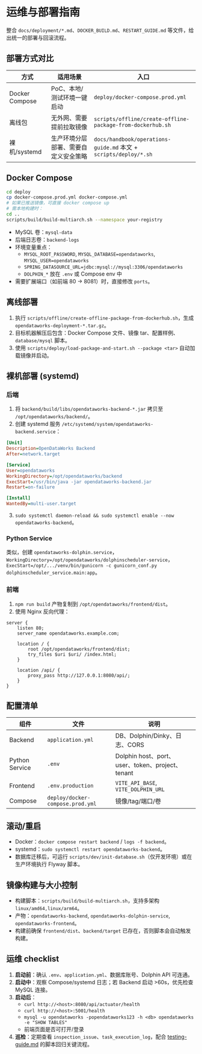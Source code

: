 # 运维与部署指南

整合 `docs/deployment/*.md`、`DOCKER_BUILD.md`、`RESTART_GUIDE.md` 等文件，给出统一的部署与回滚流程。

## 部署方式对比

| 方式 | 适用场景 | 入口 |
| --- | --- | --- |
| Docker Compose | PoC、本地/测试环境一键启动 | `deploy/docker-compose.prod.yml` |
| 离线包 | 无外网、需要提前拉取镜像 | `scripts/offline/create-offline-package-from-dockerhub.sh` |
| 裸机/systemd | 生产环境分层部署、需要自定义安全策略 | `docs/handbook/operations-guide.md` 本文 + `scripts/deploy/*.sh` |

## Docker Compose

```bash
cd deploy
cp docker-compose.prod.yml docker-compose.yml
# 如果已推送镜像，可直接 docker compose up
# 需本地构建时：
cd ..
scripts/build/build-multiarch.sh --namespace your-registry
```

- MySQL 卷：`mysql-data`
- 后端日志卷：`backend-logs`
- 环境变量重点：
  - `MYSQL_ROOT_PASSWORD`, `MYSQL_DATABASE=opendataworks`, `MYSQL_USER=opendataworks`
  - `SPRING_DATASOURCE_URL=jdbc:mysql://mysql:3306/opendataworks`
  - `DOLPHIN_*` 放在 `.env` 或 Compose env 中
- 需要扩展端口（如前端 80 → 8081）时，直接修改 `ports`。

## 离线部署

1. 执行 `scripts/offline/create-offline-package-from-dockerhub.sh`，生成 `opendataworks-deployment-*.tar.gz`。
2. 目标机器解压后包含：Docker Compose 文件、镜像 tar、配置样例、`database/mysql` 脚本。
3. 使用 `scripts/deploy/load-package-and-start.sh --package <tar>` 自动加载镜像并启动。

## 裸机部署 (systemd)

### 后端

1. 将 `backend/build/libs/opendataworks-backend-*.jar` 拷贝至 `/opt/opendataworks/backend/`。
2. 创建 systemd 服务 `/etc/systemd/system/opendataworks-backend.service`：

```ini
[Unit]
Description=OpenDataWorks Backend
After=network.target

[Service]
User=opendataworks
WorkingDirectory=/opt/opendataworks/backend
ExecStart=/usr/bin/java -jar opendataworks-backend.jar
Restart=on-failure

[Install]
WantedBy=multi-user.target
```

3. `sudo systemctl daemon-reload && sudo systemctl enable --now opendataworks-backend`。

### Python Service

类似，创建 `opendataworks-dolphin.service`，`WorkingDirectory=/opt/opendataworks/dolphinscheduler-service`，`ExecStart=/opt/.../venv/bin/gunicorn -c gunicorn_conf.py dolphinscheduler_service.main:app`。

### 前端

1. `npm run build` 产物复制到 `/opt/opendataworks/frontend/dist`。
2. 使用 Nginx 反向代理：

```nginx
server {
    listen 80;
    server_name opendataworks.example.com;

    location / {
        root /opt/opendataworks/frontend/dist;
        try_files $uri $uri/ /index.html;
    }

    location /api/ {
        proxy_pass http://127.0.0.1:8080/api/;
    }
}
```

## 配置清单

| 组件 | 文件 | 说明 |
| --- | --- | --- |
| Backend | `application.yml` | DB、Dolphin/Dinky、日志、CORS |
| Python Service | `.env` | Dolphin host、port、user、token、project、tenant |
| Frontend | `.env.production` | `VITE_API_BASE`, `VITE_DOLPHIN_URL` |
| Compose | `deploy/docker-compose.prod.yml` | 镜像/tag/端口/卷 |

## 滚动/重启

- Docker：`docker compose restart backend` / `logs -f backend`。
- systemd：`sudo systemctl restart opendataworks-backend`。
- 数据库迁移后，可运行 `scripts/dev/init-database.sh`（仅开发环境）或在生产环境执行 Flyway 脚本。

## 镜像构建与大小控制

- 构建脚本：`scripts/build/build-multiarch.sh`，支持多架构 `linux/amd64,linux/arm64`。
- 产物：`opendataworks-backend`, `opendataworks-dolphin-service`, `opendataworks-frontend`。
- 构建前确保 `frontend/dist`、`backend/target` 已存在，否则脚本会自动触发构建。

## 运维 checklist

1. **启动前**：确认 `.env`、`application.yml`、数据库账号、Dolphin API 可连通。
2. **启动中**：观察 Compose/systemd 日志；若 Backend 启动 >60s，优先检查 MySQL 连接。
3. **启动后**：
   - `curl http://<host>:8080/api/actuator/health`
   - `curl http://<host>:5001/health`
   - `mysql -u opendataworks -popendataworks123 -h <db> opendataworks -e "SHOW TABLES"`
   - 前端页面是否可打开/登录
4. **巡检**：定期查看 `inspection_issue`、`task_execution_log`，配合 [testing-guide.md](testing-guide.md) 的脚本回归关键流程。
